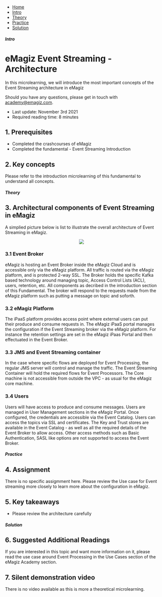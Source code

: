 <div class="ez-academy">
    <div class="ez-academy__body">
        <main class="micro-learning">
        <ul class="doc-nav">
            <li class="doc-nav__item"><a href="../../docs/fundamental/index_academy_fundamental_event-streaming" class="doc-nav__link">Home</a></li>
            <li class="doc-nav__item"><a href="#intro" class="doc-nav__link">Intro</a></li>
            <li class="doc-nav__item"><a href="#theory" class="doc-nav__link">Theory</a></li>
            <li class="doc-nav__item"><a href="#practice" class="doc-nav__link">Practice</a></li>
            <li class="doc-nav__item"><a href="#solution" class="doc-nav__link">Solution</a></li>
        </ul>
<div class="doc">
 
##### Intro

# eMagiz Event Streaming - Architecture
 
In this microlearning, we will introduce the most important concepts of the Event Streaming architecture in eMagiz

Should you have any questions, please get in touch with academy@emagiz.com.

- Last update: November 3rd 2021
- Required reading time: 8 minutes

## 1. Prerequisites
- Completed the crashcourses of eMagiz
- Completed the fundamental - Event Streaming Introduction

## 2. Key concepts
Please refer to the introduction microlearning of this fundamental to understand all concepts.

##### Theory
  
## 3. Architectural components of Event Streaming in eMagiz

A simplied picture below is list to illustrate the overall architecture of Event Streaming in eMagiz.

<p align="center"><img src="../../img/howto/fundamental-event-streaming-architecture-1.png"></p>

### 3.1 Event Broker
eMagiz is hosting an Event Broker inside the eMagiz Cloud and is accessible only via the eMagiz platform. All traffic is routed via the eMagiz platform, and is protected 2-way SSL. The Broker holds the specific Kafka based technology around managing topic, Access Control Lists (ACL), users, retention, etc. All components as decribed in the introduction section of this Fundamental. The broker will respond to the requests made from the eMagiz platform such as putting a message on topic and soforth.

### 3.2 eMagiz Platform
The iPaaS platform provides access point where external users can put their produce and consume requests in. The eMagiz iPaaS portal manages the configuration if the Event Streaming broker via the eMagiz platform. For instance the retention settings are set in the eMagiz iPaas Portal and then effectuated in the Event Broker.

### 3.3 JMS and Event Streaming container
In the case where specific flows are deployed for Event Processing, the regular JMS server will control and manage the traffic. The Event Streaming Container will hold the required flows for Event Processors. The Core machine is not accessible from outside the VPC - as usual for the eMagiz core machine.

### 3.4 Users
Users will have access to produce and consume messages. Users are managed in User Management sections in the eMagiz Portal. Once configured, the credentials are accessible via the Event Catalog. Users can access the topics via SSL and certificates. The Key and Trust stores are available in the Event Catalog - as well as all the required details of the Event Broker to allow access. Other access methods such as Basic Authentication, SASL like options are not supported to access the Event Broker.



##### Practice

## 4. Assignment

There is no specific assigmment here. Please review the Use case for Event streaming more closely to learn more about the configuration in eMagiz.

## 5. Key takeaways

- Please review the architecture carefully

##### Solution

## 6. Suggested Additional Readings

If you are interested in this topic and want more information on it, please read the use case around Event Processing in the Use Cases section of the eMagiz Academy section.

## 7. Silent demonstration video

There is no video available as this is more a theoretical microlearning.

</div>
</main>
</div>
</div>